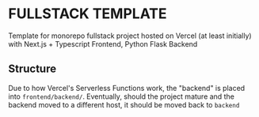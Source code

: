 # FULLSTACK TEMPLATE
Template for monorepo fullstack project hosted on Vercel (at least initially) with Next.js + Typescript Frontend, Python Flask Backend

## Structure

Due to how Vercel's Serverless Functions work, the "backend" is placed into `frontend/backend/`. Eventually, should the project mature
and the backend moved to a different host, it should be moved back to `backend`
